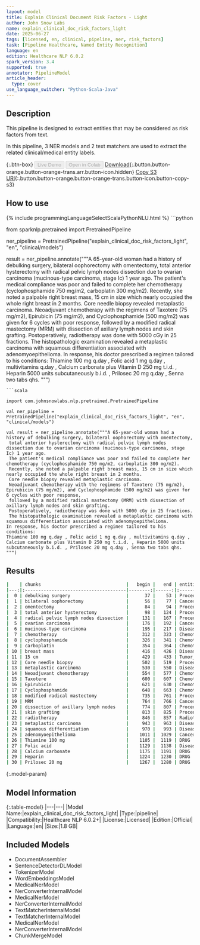 ```yaml
---
layout: model
title: Explain Clinical Document Risk Factors - Light
author: John Snow Labs
name: explain_clinical_doc_risk_factors_light
date: 2025-06-27
tags: [licensed, en, clinical, pipeline, ner, risk_factors]
task: [Pipeline Healthcare, Named Entity Recognition]
language: en
edition: Healthcare NLP 6.0.2
spark_version: 3.4
supported: true
annotator: PipelineModel
article_header:
  type: cover
use_language_switcher: "Python-Scala-Java"
---
```


## Description

This pipeline is designed to extract entities that may be considered as risk factors from text. 

In this pipeline, 3 NER models and 2 text matchers are used to extract the related clinical/medical entity labels.

{:.btn-box}
<button class="button button-orange" disabled>Live Demo</button>
<button class="button button-orange" disabled>Open in Colab</button>
[Download](https://s3.amazonaws.com/auxdata.johnsnowlabs.com/clinical/models/explain_clinical_doc_risk_factors_light_en_6.0.2_3.4_1751052010831.zip){:.button.button-orange.button-orange-trans.arr.button-icon.hidden}
[Copy S3 URI](s3://auxdata.johnsnowlabs.com/clinical/models/explain_clinical_doc_risk_factors_light_en_6.0.2_3.4_1751052010831.zip){:.button.button-orange.button-orange-trans.button-icon.button-copy-s3}

## How to use



<div class="tabs-box" markdown="1">
{% include programmingLanguageSelectScalaPythonNLU.html %}
```python

from sparknlp.pretrained import PretrainedPipeline

ner_pipeline = PretrainedPipeline("explain_clinical_doc_risk_factors_light", "en", "clinical/models")

result = ner_pipeline.annotate("""A 65-year-old woman had a history of debulking surgery, bilateral oophorectomy with omentectomy,
 total anterior hysterectomy with radical pelvic lymph nodes dissection due to ovarian carcinoma (mucinous-type carcinoma, stage Ic) 1 year ago.
 The patient's medical compliance was poor and failed to complete her chemotherapy (cyclophosphamide 750 mg/m2, carboplatin 300 mg/m2).
 Recently, she noted a palpable right breast mass, 15 cm in size which nearly occupied the whole right breast in 2 months.
 Core needle biopsy revealed metaplastic carcinoma.
 Neoadjuvant chemotherapy with the regimens of Taxotere (75 mg/m2), Epirubicin (75 mg/m2), and Cyclophosphamide (500 mg/m2) was given for 6 cycles with poor response,
 followed by a modified radical mastectomy (MRM) with dissection of axillary lymph nodes and skin grafting.
 Postoperatively, radiotherapy was done with 5000 cGy in 25 fractions.
 The histopathologic examination revealed a metaplastic carcinoma with squamous differentiation associated with adenomyoepithelioma.
In response, his doctor prescribed a regimen tailored to his conditions:
Thiamine 100 mg q.day , Folic acid 1 mg q.day , multivitamins q.day , Calcium carbonate plus Vitamin D 250 mg t.i.d. , Heparin 5000 units subcutaneously b.i.d. , Prilosec 20 mg q.day , Senna two tabs qhs.
""")

```
```scala

import com.johnsnowlabs.nlp.pretrained.PretrainedPipeline

val ner_pipeline = PretrainedPipeline("explain_clinical_doc_risk_factors_light", "en", "clinical/models")

val result = ner_pipeline.annotate("""A 65-year-old woman had a history of debulking surgery, bilateral oophorectomy with omentectomy,
 total anterior hysterectomy with radical pelvic lymph nodes dissection due to ovarian carcinoma (mucinous-type carcinoma, stage Ic) 1 year ago.
 The patient's medical compliance was poor and failed to complete her chemotherapy (cyclophosphamide 750 mg/m2, carboplatin 300 mg/m2).
 Recently, she noted a palpable right breast mass, 15 cm in size which nearly occupied the whole right breast in 2 months.
 Core needle biopsy revealed metaplastic carcinoma.
 Neoadjuvant chemotherapy with the regimens of Taxotere (75 mg/m2), Epirubicin (75 mg/m2), and Cyclophosphamide (500 mg/m2) was given for 6 cycles with poor response,
 followed by a modified radical mastectomy (MRM) with dissection of axillary lymph nodes and skin grafting.
 Postoperatively, radiotherapy was done with 5000 cGy in 25 fractions.
 The histopathologic examination revealed a metaplastic carcinoma with squamous differentiation associated with adenomyoepithelioma.
In response, his doctor prescribed a regimen tailored to his conditions:
Thiamine 100 mg q.day , Folic acid 1 mg q.day , multivitamins q.day , Calcium carbonate plus Vitamin D 250 mg t.i.d. , Heparin 5000 units subcutaneously b.i.d. , Prilosec 20 mg q.day , Senna two tabs qhs.
""")

```
</div>

## Results

```bash
|    | chunks                                |   begin |   end | entities                  |
|---:|:--------------------------------------|--------:|------:|:--------------------------|
|  0 | debulking surgery                     |      37 |    53 | Procedure                 |
|  1 | bilateral oophorectomy                |      56 |    77 | Cancer_Surgery            |
|  2 | omentectomy                           |      84 |    94 | Procedure                 |
|  3 | total anterior hysterectomy           |      98 |   124 | Procedure                 |
|  4 | radical pelvic lymph nodes dissection |     131 |   167 | Procedure                 |
|  5 | ovarian carcinoma                     |     176 |   192 | Cancer_dx                 |
|  6 | mucinous-type carcinoma               |     195 |   217 | Disease_Syndrome_Disorder |
|  7 | chemotherapy                          |     312 |   323 | Chemotherapy              |
|  8 | cyclophosphamide                      |     326 |   341 | Chemotherapy              |
|  9 | carboplatin                           |     354 |   364 | Chemotherapy              |
| 10 | breast mass                           |     416 |   426 | Disease_Syndrome_Disorder |
| 11 | 15 cm                                 |     429 |   433 | Tumor_Size                |
| 12 | Core needle biopsy                    |     502 |   519 | Procedure                 |
| 13 | metaplastic carcinoma                 |     530 |   550 | Disease_Syndrome_Disorder |
| 14 | Neoadjuvant chemotherapy              |     554 |   577 | Chemotherapy              |
| 15 | Taxotere                              |     600 |   607 | Chemotherapy              |
| 16 | Epirubicin                            |     621 |   630 | Chemotherapy              |
| 17 | Cyclophosphamide                      |     648 |   663 | Chemotherapy              |
| 18 | modified radical mastectomy           |     735 |   761 | Procedure                 |
| 19 | MRM                                   |     764 |   766 | Cancer_Surgery            |
| 20 | dissection of axillary lymph nodes    |     774 |   807 | Procedure                 |
| 21 | skin grafting                         |     813 |   825 | Procedure                 |
| 22 | radiotherapy                          |     846 |   857 | Radiotherapy              |
| 23 | metaplastic carcinoma                 |     943 |   963 | Disease_Syndrome_Disorder |
| 24 | squamous differentiation              |     970 |   993 | Disease_Syndrome_Disorder |
| 25 | adenomyoepithelioma                   |    1011 |  1029 | Cancer_dx                 |
| 26 | Thiamine 100 mg                       |    1105 |  1119 | DRUG                      |
| 27 | Folic acid                            |    1129 |  1138 | Disease_Syndrome_Disorder |
| 28 | Calcium carbonate                     |    1175 |  1191 | DRUG                      |
| 29 | Heparin                               |    1224 |  1230 | DRUG                      |
| 30 | Prilosec 20 mg                        |    1267 |  1280 | DRUG                      |
```

{:.model-param}
## Model Information

{:.table-model}
|---|---|
|Model Name:|explain_clinical_doc_risk_factors_light|
|Type:|pipeline|
|Compatibility:|Healthcare NLP 6.0.2+|
|License:|Licensed|
|Edition:|Official|
|Language:|en|
|Size:|1.8 GB|

## Included Models

- DocumentAssembler
- SentenceDetectorDLModel
- TokenizerModel
- WordEmbeddingsModel
- MedicalNerModel
- NerConverterInternalModel
- MedicalNerModel
- NerConverterInternalModel
- TextMatcherInternalModel
- TextMatcherInternalModel
- MedicalNerModel
- NerConverterInternalModel
- ChunkMergeModel